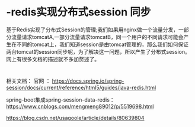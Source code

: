 # -redis实现分布式session 同步
基于Redis实现了分布式Session的管理;我们如果用nginx做一个流量分发，一部分流量请求tomcatA,一部分流量请求tomcatB，同一个用户的不同请求可能会产生在不同的tomcat上，我们知道session是由tomcat管理的，那么我们如何保证两台tomcat的session同步呢，为了解决这一问题，所以产生了分布式session。网上有很多文档的描述就不多加赘述了。

#
相关文档：
官网 ： https://docs.spring.io/spring-session/docs/current/reference/html5/guides/java-redis.html

spring-boot集成spring-session-data-redis： https://www.cnblogs.com/mengmeng89012/p/5519698.html

https://blog.csdn.net/usagoole/article/details/80639804

 
